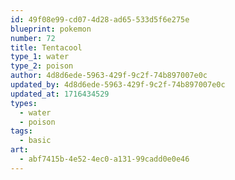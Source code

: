 ```yaml
---
id: 49f08e99-cd07-4d28-ad65-533d5f6e275e
blueprint: pokemon
number: 72
title: Tentacool
type_1: water
type_2: poison
author: 4d8d6ede-5963-429f-9c2f-74b897007e0c
updated_by: 4d8d6ede-5963-429f-9c2f-74b897007e0c
updated_at: 1716434529
types:
  - water
  - poison
tags:
  - basic
art:
  - abf7415b-4e52-4ec0-a131-99cadd0e0e46
---
```

